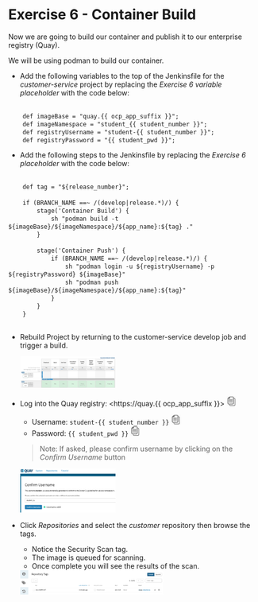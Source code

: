 # Exercise 6 - Container Build
Now we are going to build our container and publish it to our enterprise registry (Quay).

We will be using podman to build our container.

* Add the following variables to the top of the Jenkinsfile for the *customer-service* project 
  by replacing the *Exercise 6 variable placeholder*  with the code below:

```

    def imageBase = "quay.{{ ocp_app_suffix }}";
    def imageNamespace = "student_{{ student_number }}";
    def registryUsername = "student-{{ student_number }}";
    def registryPassword = "{{ student_pwd }}";

```

* Add the following steps to the Jenkinsfile by replacing the *Exercise 6 placeholder*  with the code below:

```
    
    def tag = "${release_number}";
    
    if (BRANCH_NAME ==~ /(develop|release.*)/) {		
        stage('Container Build') { 
            sh "podman build -t ${imageBase}/${imageNamespace}/${app_name}:${tag} ." 
        }
        
        stage('Container Push') {
            if (BRANCH_NAME ==~ /(develop|release.*)/) {
                sh "podman login -u ${registryUsername} -p ${registryPassword} ${imageBase}"
                sh "podman push ${imageBase}/${imageNamespace}/${app_name}:${tag}"
            }
        }
    }
	
```

* Rebuild Project by returning to the customer-service develop job and trigger a build.

    
    <img src="../images/container_build_push.png" alt="container_build_push" width="40%">
    
* Log into the Quay registry: <https://quay.{{ ocp_app_suffix }}> <a href="#"><img src="../images/copy-paste.jpeg" onclick="copyToClipboard('https://quay.{{ ocp_app_suffix }}')" alt="copy-paste" width="20"></a>

    * Username: `student-{{ student_number }}` <a href="#"><img src="../images/copy-paste.jpeg" onclick="copyToClipboard('student-{{ student_number }}')" alt="copy-paste" width="20"></a>
    * Password: `{{ student_pwd }}` <a href="#"><img src="../images/copy-paste.jpeg" onclick="copyToClipboard('{{ student_pwd }}')" alt="copy-paste" width="20"></a>

    >Note: If asked, please confirm username by clicking on the *Confirm Username* button
    
    
    <img src="../images/confirm_username.png" alt="confirm_username" width="40%">
    
* Click *Repositories* and select the *customer* repository then browse the tags. 
    * Notice the Security Scan tag.  
    * The image is queued for scanning. 
    * Once complete you will see the results of the scan.  

    
    <img src="../images/repository_tags.png" alt="repository_tags" width="60%">